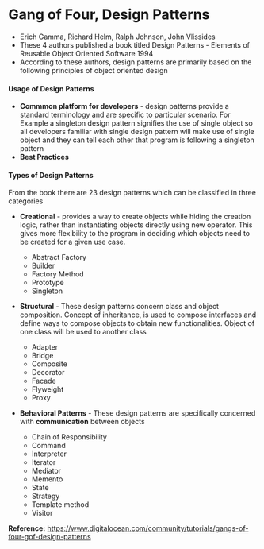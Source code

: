 # Gang of Four, Design Patterns

- Erich Gamma, Richard Helm, Ralph Johnson, John Vlissides 
- These 4 authors published a book titled Design Patterns - Elements of Reusable Object Oriented Software 1994
- According to these authors, design patterns are primarily based on the following principles of object oriented design 

#### Usage of Design Patterns 

- **Commmon platform for developers** - design patterns provide a standard terminology and are specific to particular scenario. For Example a singleton design pattern signifies the use of single object so all developers familiar with single design pattern will make use of single object and they can tell each other that program is following a singleton pattern
- **Best Practices** 


#### Types of Design Patterns
From the book there are 23 design patterns which can be classified in three categories
- **Creational** - provides a way to create objects while hiding the creation logic, rather than instantiating objects directly using new operator. This gives more flexibility to the program in deciding which objects need to be created for a given use case.  
  - Abstract Factory
  - Builder  
  - Factory Method
  - Prototype
  - Singleton
    
- **Structural** - These design patterns concern class and object composition. Concept of inheritance, is used to compose interfaces and define ways to compose objects to obtain new functionalities. Object of one class will be used to another class
  - Adapter
  - Bridge
  - Composite
  - Decorator
  - Facade
  - Flyweight
  - Proxy
  
- **Behavioral Patterns** - These design patterns are specifically concerned with **communication** between objects
  - Chain of Responsibility
  - Command
  - Interpreter
  - Iterator
  - Mediator
  - Memento
  - State
  - Strategy
  - Template method
  - Visitor


**Reference:**
https://www.digitalocean.com/community/tutorials/gangs-of-four-gof-design-patterns
